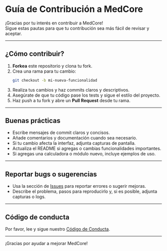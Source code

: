 # Guía de Contribución a MedCore

¡Gracias por tu interés en contribuir a MedCore!  
Sigue estas pautas para que tu contribución sea más fácil de revisar y aceptar.

---

## ¿Cómo contribuir?

1. **Forkea** este repositorio y clona tu fork.
2. Crea una rama para tu cambio:
    ```bash
    git checkout -b mi-nueva-funcionalidad
    ```
3. Realiza tus cambios y haz commits claros y descriptivos.
4. Asegúrate de que tu código pase los tests y sigue el estilo del proyecto.
5. Haz push a tu fork y abre un **Pull Request** desde tu rama.

---

## Buenas prácticas

- Escribe mensajes de commit claros y concisos.
- Añade comentarios y documentación cuando sea necesario.
- Si tu cambio afecta la interfaz, adjunta capturas de pantalla.
- Actualiza el README si agregas o cambias funcionalidades importantes.
- Si agregas una calculadora o módulo nuevo, incluye ejemplos de uso.

---

## Reportar bugs o sugerencias

- Usa la sección de [Issues](https://github.com/Julian-Almario/medcore_app/issues) para reportar errores o sugerir mejoras.
- Describe el problema, pasos para reproducirlo y, si es posible, adjunta capturas o logs.

---

## Código de conducta

Por favor, lee y sigue nuestro [Código de Conducta](CODE_OF_CONDUCT.md).

---

¡Gracias por ayudar a mejorar MedCore!